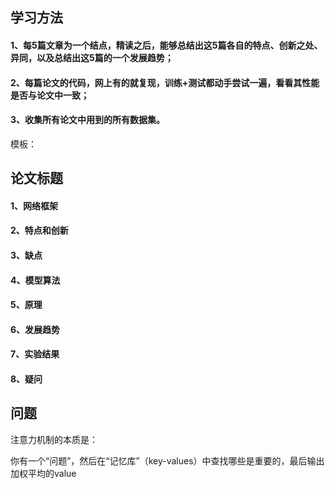 ## 学习方法

#### 1、每5篇文章为一个结点，精读之后，能够总结出这5篇各自的特点、创新之处、异同，以及总结出这5篇的一个发展趋势；

#### 2、每篇论文的代码，网上有的就复现，训练+测试都动手尝试一遍，看看其性能是否与论文中一致；

#### 3、收集所有论文中用到的所有数据集。

模板：

## 论文标题

#### 1、网络框架

#### 2、特点和创新

#### 3、缺点

#### 4、模型算法

#### 5、原理

#### 6、发展趋势

#### 7、实验结果

#### 8、疑问



## 问题

注意力机制的本质是：

​		你有一个“问题”，然后在“记忆库”（key-values）中查找哪些是重要的，最后输出加权平均的value